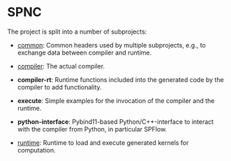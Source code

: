 # SPNC #

The project is split into a number of subprojects:

* [common](../spnc-common/html/index.html): Common headers used by multiple subprojects,
e.g., to exchange data between compiler and runtime.

* [compiler](../spnc/html/index.html): The actual compiler.

* **compiler-rt**: Runtime functions included into the generated code by the compiler to 
add functionality.

* **execute**: Simple examples for the invocation of the compiler and the runtime.

* **python-interface**: Pybind11-based Python/C++-interface to interact with the compiler from
Python, in particular SPFlow. 

* [runtime](../spnc-rt/html/index.html): Runtime to load and execute generated kernels for
computation. 